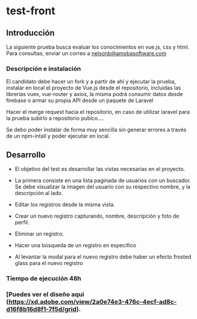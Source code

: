 # test-front

## Introducción
La siguiente prueba busca evaluar los conocimientos en vue.js, css y html. Para consultas, enviar un correo a nelsonb@amobasoftware.com

### Descripción e instalación

El candidato debe hacer un fork y a partir de ahí y ejecutar la prueba, instalar en local el proyecto de Vue.js  desde el repositorio, incluidas las librerías vuex,  vue-router y axios,  la misma podrá consumir datos desde firebase o armar su propia API desde un paquete de Laravel 

Hacer el merge request hacia el repositorio, en caso de utilizar laravel para la prueba subirlo a repositorio publco…. 

Se debo poder instalar de forma muy sencilla sin generar errores a través de un npm-intall y poder ejecutar en local.

## Desarrollo
* El objetivo del test es desarrollar las vistas necesarias en el proyecto.

* La primera consiste en una lista paginada de usuarios con un buscador. Se debe visualizar la imagen del usuario con su respectivo nombre, y la descripción al lado.

* Editar los registros desde la misma vista.

* Crear  un nuevo registro capturando, nombre, descripción y foto de perfil.

* Eliminar  un registro.

* Hacer una búsqueda de un registro en especifico 

* Al levantar la modal para el nuevo registro debe haber un efecto frosted glass  para el nuevo registro

### Tiempo de ejecución 48h 


### [Puedes ver el diseño aqui (https://xd.adobe.com/view/2a0e74e3-476c-4ecf-ad8c-d16f8b16d8f1-7f5d/grid).
